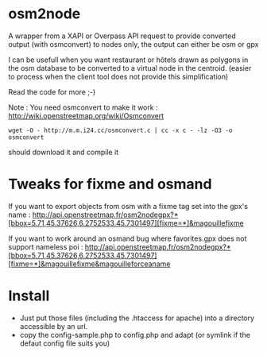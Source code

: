 osm2node
========
A wrapper from a XAPI or Overpass API request to provide converted output (with osmconvert) to nodes only, the output can either be osm or gpx 

I can be usefull when you want restaurant or hôtels drawn as polygons in the osm database to be converted to a virtual node in the centroid.
(easier to process when the client tool does not provide this simplification)

Read the code for more ;-)

Note : You need osmconvert to make it work : http://wiki.openstreetmap.org/wiki/Osmconvert

``
wget -O - http://m.m.i24.cc/osmconvert.c | cc -x c - -lz -O3 -o osmconvert
``

should download it and compile it

Tweaks for fixme and osmand
===========================
If you want to export objects from osm with a fixme tag set into the gpx's name :
http://api.openstreetmap.fr/osm2nodegpx?*[bbox=5.71,45.37626,6.2752533,45.7301497][fixme=*]&magouillefixme

If you want to work around an osmand bug where favorites.gpx does not support nameless poi :
http://api.openstreetmap.fr/osm2nodegpx?*[bbox=5.71,45.37626,6.2752533,45.7301497][fixme=*]&magouillefixme&magouilleforceaname
 


Install
=======
* Just put those files (including the .htaccess for apache) into a directory accessible by an url.
* copy the config-sample.php to config.php and adapt (or symlink if the defaut config file suits you)

